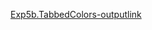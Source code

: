 [Exp5b.TabbedColors-outputlink](https://github.com/Divyaprabhu784/Divya-4AL22CS040--Java/blob/main/Exp5b.SwingsComponentsProgram-2/s5.png)
